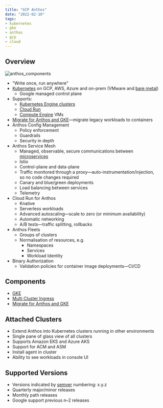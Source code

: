 ```yaml
---
title: "GCP Anthos"
date: "2022-02-10"
tags:
- kubernetes
- gke
- anthos
- gcp
- cloud
---
```


## Overview

![anthos_components](files/anthos_components.svg)

- "Write once, run anywhere"
- [Kubernetes](notes/moc/Kubernetes.md) on GCP, AWS, Azure and on-prem (VMware and [bare metal](notes/Anthos%20on%20Bare%20Metal.md))
	- Google managed control plane
- Supports:
	- [Kubernetes Engine clusters](notes/GCP%20Kubernetes%20Engine%20(GKE).md)
	- [Cloud Run](notes/GCP%20Cloud%20Run.md)
	- [Compute Engine](notes/GCP%20Compute%20Engine.md) VMs
- [Migrate for Anthos and GKE](notes/Migrate%20for%20Anthos%20and%20GKE.md)—migrate legacy workloads to containers
- Anthos Config Management
	- Policy enforcement
	- Guardrails
	- Security in depth
- Anthos Service Mesh
	- Managed, observable, secure communications between [microservices](notes/Microservices.md)
	- Istio
	- Control-plane and data-plane
	- Traffic monitored through a proxy—auto-instrumentation/injection, so no code changes required
	- Canary and blue/green deployments
	- Load balancing between services
	- Telemetry
- Cloud Run for Anthos
	- Knative
	- Serverless workloads
	- Advanced autoscaling—scale to zero (or minimum availability)
	- Automatic networking
	- A/B tests—traffic splitting, rollbacks
- Anthos Fleets
	- Groups of clusters
	- Normalisation of resources, e.g.
		- Namespaces
		- Services
		- Workload Identity
- Binary Authorization
	- Validation policies for container image deployments—CI/CD

## Components

- [GKE](notes/GCP%20Kubernetes%20Engine%20(GKE).md)
- [Multi Cluster Ingress](notes/Multi%20Cluster%20Ingress.md)
- [Migrate for Anthos and GKE](notes/Migrate%20for%20Anthos%20and%20GKE.md)

## Attached Clusters

- Extend Anthos into Kubernetes clusters running in other environments
- Single pane of glass view of all clusters
- Supports Amazon EKS and Azure AKS
- Support for ACM and ASM
- Install agent in cluster
- Ability to see workloads in console UI

## Supported Versions

- Versions indicated by [semver](https://semver.org/) numbering: x.y.z
- Quarterly major/minor releases
- Monthly path releases
- Google support previous n–2 releases
